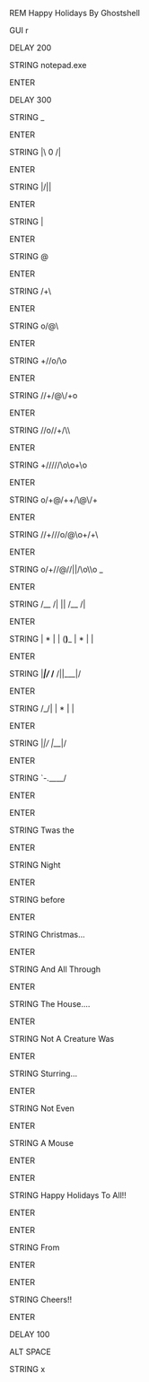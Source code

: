 REM Happy Holidays By Ghostshell

GUI r

DELAY 200

STRING notepad.exe

ENTER

DELAY 300

STRING          _

ENTER

STRING       |\ 0 /|

ENTER

STRING        |/|\|

ENTER

STRING          |

ENTER

STRING          @

ENTER

STRING         /+\

ENTER

STRING        o/@\\

ENTER

STRING      +//o/\\o

ENTER

STRING      //+/@\\/+o

ENTER

STRING     /\/o//+/\\\\

ENTER

STRING    +///\//\o\o+\\o

ENTER

STRING   o/+@/++/\\\@\\/\+

ENTER

STRING  /\/+///o/@\o+/\+\\

ENTER

STRING o/+/\/@//||\/\\o\\\o _

ENTER

STRING  /__ /|  ||      /__ /|

ENTER

STRING | * | | (__)___ | * | |

ENTER

STRING |___|/_   /__ /||___|/

ENTER

STRING     /_/| | * | |

ENTER

STRING    |_|/  |___|/

ENTER

STRING      `-.____/

ENTER

ENTER

STRING Twas the

ENTER

STRING Night

ENTER

STRING before

ENTER

STRING Christmas...

ENTER

STRING And All Through

ENTER

STRING The House....

ENTER

STRING Not A Creature Was

ENTER

STRING Sturring...

ENTER

STRING Not Even

ENTER

STRING A Mouse

ENTER

ENTER

STRING Happy Holidays To All!!

ENTER

ENTER

STRING From 

ENTER

ENTER

STRING Cheers!!

ENTER

DELAY 100

ALT SPACE

STRING x